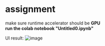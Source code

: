 # assignment
make sure runtime accelerator should be **GPU**<br>
**run the colab notebook "Untitled0.ipynb"**

UI result:
![image](https://github.com/KOMPALALOKESH/assignment/assets/83068533/eb26646e-fc5b-46c8-864c-02fa8ba7f51d)
